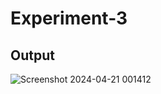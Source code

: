 # Experiment-3
## Output
![Screenshot 2024-04-21 001412](https://github.com/diksha1243/EXP_3/assets/157503687/9c1dbbba-22a3-4dd6-bbfc-db65110a0df4)

